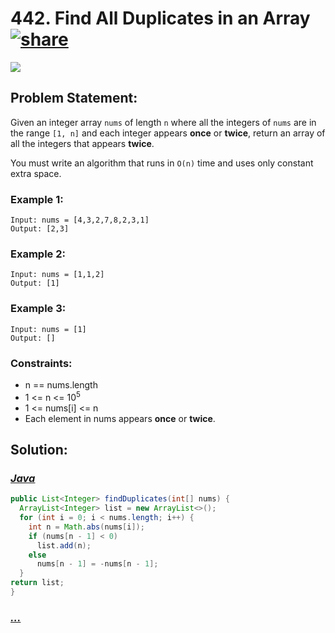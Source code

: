 # 442. Find All Duplicates in an Array [![share]](https://leetcode.com/problems/find-all-duplicates-in-an-array/)

![][medium]

## Problem Statement:

Given an integer array `nums` of length `n` where all the integers of `nums` are in the range `[1, n]` and each integer appears **once** or **twice**, return an array of all the integers that appears **twice**.

You must write an algorithm that runs in `O(n)` time and uses only constant extra space.

### Example 1:

```
Input: nums = [4,3,2,7,8,2,3,1]
Output: [2,3]
```

### Example 2:

```
Input: nums = [1,1,2]
Output: [1]
```

### Example 3:

```
Input: nums = [1]
Output: []
```

### Constraints:

- n == nums.length
- 1 <= n <= 10<sup>5</sup>
- 1 <= nums[i] <= n
- Each element in nums appears **once** or **twice**.

## Solution:

### [_Java_](#)

```java
public List<Integer> findDuplicates(int[] nums) {
  ArrayList<Integer> list = new ArrayList<>();
  for (int i = 0; i < nums.length; i++) {
    int n = Math.abs(nums[i]);
    if (nums[n - 1] < 0)
      list.add(n);
    else
      nums[n - 1] = -nums[n - 1];
  }
return list;
}
```

### [_..._](#)

```

```

<!----------------------------------{ link }--------------------------------->

[share]: https://img.icons8.com/external-anggara-blue-anggara-putra/20/000000/external-share-user-interface-basic-anggara-blue-anggara-putra-2.png
[easy]: https://img.shields.io/badge/Difficulty-Easy-bright.svg
[medium]: https://img.shields.io/badge/Difficulty-Medium-yellow.svg
[hard]: https://img.shields.io/badge/Difficulty-Hard-red.svg
